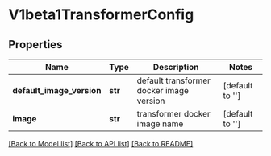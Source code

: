# V1beta1TransformerConfig

## Properties
Name | Type | Description | Notes
------------ | ------------- | ------------- | -------------
**default_image_version** | **str** | default transformer docker image version | [default to '']
**image** | **str** | transformer docker image name | [default to '']

[[Back to Model list]](../sdk_doc.md#documentation-for-models) [[Back to API list]](../sdk_doc.md#documentation-for-api-endpoints) [[Back to README]](../sdk_doc.md)


